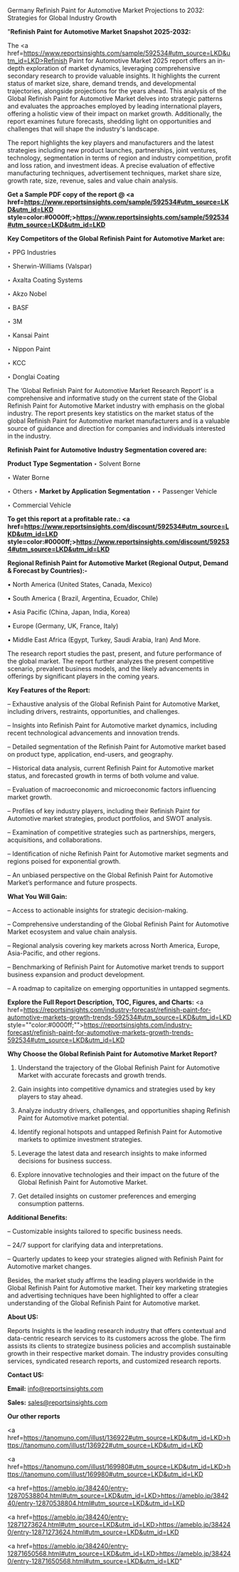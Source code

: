 Germany Refinish Paint for Automotive Market Projections to 2032: Strategies for Global Industry Growth

"<strong>Refinish Paint for Automotive Market Snapshot 2025-2032:</strong>

The <a href=https://www.reportsinsights.com/sample/592534#utm_source=LKD&utm_id=LKD>Refinish Paint for Automotive Market</a> 2025 report offers an in-depth exploration of market dynamics, leveraging comprehensive secondary research to provide valuable insights. It highlights the current status of market size, share, demand trends, and developmental trajectories, alongside projections for the years ahead. This analysis of the Global Refinish Paint for Automotive Market delves into strategic patterns and evaluates the approaches employed by leading international players, offering a holistic view of their impact on market growth. Additionally, the report examines future forecasts, shedding light on opportunities and challenges that will shape the industry's landscape.

The report highlights the key players and manufacturers and the latest strategies including new product launches, partnerships, joint ventures, technology, segmentation in terms of region and industry competition, profit and loss ration, and investment ideas. A precise evaluation of effective manufacturing techniques, advertisement techniques, market share size, growth rate, size, revenue, sales and value chain analysis.

<strong>Get a Sample PDF copy of the report @ <a href=https://www.reportsinsights.com/sample/592534#utm_source=LKD&utm_id=LKD style=color:#0000ff;>https://www.reportsinsights.com/sample/592534#utm_source=LKD&utm_id=LKD</a></strong>

<strong>Key Competitors of the Global Refinish Paint for Automotive Market are:</strong>

‣ PPG Industries

‣ Sherwin-Williams (Valspar)

‣ Axalta Coating Systems

‣ Akzo Nobel

‣ BASF

‣ 3M

‣ Kansai Paint

‣ Nippon Paint

‣ KCC

‣ Donglai Coating

The ‘Global Refinish Paint for Automotive Market Research Report’ is a comprehensive and informative study on the current state of the Global Refinish Paint for Automotive Market industry with emphasis on the global industry. The report presents key statistics on the market status of the global Refinish Paint for Automotive market manufacturers and is a valuable source of guidance and direction for companies and individuals interested in the industry.

<strong>Refinish Paint for Automotive Industry Segmentation covered are:</strong>

<strong>Product Type Segmentation</strong>
‣
Solvent Borne

‣ Water Borne

‣ Others
‣ 
<strong>Market by Application Segmentation</strong>
‣
‣  Passenger Vehicle

‣ Commercial Vehicle

<strong>To get this report at a profitable rate.: <a href=https://www.reportsinsights.com/discount/592534#utm_source=LKD&utm_id=LKD style=color:#0000ff;>https://www.reportsinsights.com/discount/592534#utm_source=LKD&utm_id=LKD</a></strong>

<strong>Regional Refinish Paint for Automotive Market (Regional Output, Demand &amp; Forecast by Countries):-</strong>

• North America (United States, Canada, Mexico)

• South America ( Brazil, Argentina, Ecuador, Chile)

• Asia Pacific (China, Japan, India, Korea)

• Europe (Germany, UK, France, Italy)

• Middle East Africa (Egypt, Turkey, Saudi Arabia, Iran) And More.

The research report studies the past, present, and future performance of the global market. The report further analyzes the present competitive scenario, prevalent business models, and the likely advancements in offerings by significant players in the coming years.

<strong>Key Features of the Report:</strong>

– Exhaustive analysis of the Global Refinish Paint for Automotive Market, including drivers, restraints, opportunities, and challenges.

– Insights into Refinish Paint for Automotive market dynamics, including recent technological advancements and innovation trends.

– Detailed segmentation of the Refinish Paint for Automotive market based on product type, application, end-users, and geography.

– Historical data analysis, current Refinish Paint for Automotive market status, and forecasted growth in terms of both volume and value.

– Evaluation of macroeconomic and microeconomic factors influencing market growth.

– Profiles of key industry players, including their Refinish Paint for Automotive market strategies, product portfolios, and SWOT analysis.

– Examination of competitive strategies such as partnerships, mergers, acquisitions, and collaborations.

– Identification of niche Refinish Paint for Automotive market segments and regions poised for exponential growth.

– An unbiased perspective on the Global Refinish Paint for Automotive Market’s performance and future prospects.

<strong>What You Will Gain:</strong>

– Access to actionable insights for strategic decision-making.

– Comprehensive understanding of the Global Refinish Paint for Automotive Market ecosystem and value chain analysis.

– Regional analysis covering key markets across North America, Europe, Asia-Pacific, and other regions.

– Benchmarking of Refinish Paint for Automotive market trends to support business expansion and product development.

– A roadmap to capitalize on emerging opportunities in untapped segments.

<strong>Explore the Full Report Description, TOC, Figures, and Charts:</strong>
<a href=https://reportsinsights.com/industry-forecast/refinish-paint-for-automotive-markets-growth-trends-592534#utm_source=LKD&utm_id=LKD style=""color:#0000ff;"">https://reportsinsights.com/industry-forecast/refinish-paint-for-automotive-markets-growth-trends-592534#utm_source=LKD&utm_id=LKD</a>

<strong>Why Choose the Global Refinish Paint for Automotive Market Report?</strong>

1. Understand the trajectory of the Global Refinish Paint for Automotive Market with accurate forecasts and growth trends.

2. Gain insights into competitive dynamics and strategies used by key players to stay ahead.

3. Analyze industry drivers, challenges, and opportunities shaping Refinish Paint for Automotive market potential.

4. Identify regional hotspots and untapped Refinish Paint for Automotive markets to optimize investment strategies.

5. Leverage the latest data and research insights to make informed decisions for business success.

6. Explore innovative technologies and their impact on the future of the Global Refinish Paint for Automotive Market.

7. Get detailed insights on customer preferences and emerging consumption patterns.

<strong>Additional Benefits:</strong>

– Customizable insights tailored to specific business needs.

– 24/7 support for clarifying data and interpretations.

– Quarterly updates to keep your strategies aligned with Refinish Paint for Automotive market changes.

Besides, the market study affirms the leading players worldwide in the Global Refinish Paint for Automotive market. Their key marketing strategies and advertising techniques have been highlighted to offer a clear understanding of the Global Refinish Paint for Automotive market.

<strong><strong>About US</strong>:</strong>

Reports Insights is the leading research industry that offers contextual and data-centric research services to its customers across the globe. The firm assists its clients to strategize business policies and accomplish sustainable growth in their respective market domain. The industry provides consulting services, syndicated research reports, and customized research reports.

<strong>Contact US:</strong>

<p class=><b>Email:</b> <a href=mailto:info@reportsinsights.com>info@reportsinsights.com</a></p>
<p class=><b>Sales:</b> <a href=mailto:sales@reportsinsights.com>sales@reportsinsights.com</a></p>

<strong>Our other reports</strong>

<a href=https://tanomuno.com/illust/136922#utm_source=LKD&utm_id=LKD>https://tanomuno.com/illust/136922#utm_source=LKD&utm_id=LKD</a>

<a href=https://tanomuno.com/illust/169980#utm_source=LKD&utm_id=LKD>https://tanomuno.com/illust/169980#utm_source=LKD&utm_id=LKD</a>

<a href=https://ameblo.jp/384240/entry-12870538804.html#utm_source=LKD&utm_id=LKD>https://ameblo.jp/384240/entry-12870538804.html#utm_source=LKD&utm_id=LKD</a>

<a href=https://ameblo.jp/384240/entry-12871273624.html#utm_source=LKD&utm_id=LKD>https://ameblo.jp/384240/entry-12871273624.html#utm_source=LKD&utm_id=LKD</a>

<a href=https://ameblo.jp/384240/entry-12871650568.html#utm_source=LKD&utm_id=LKD>https://ameblo.jp/384240/entry-12871650568.html#utm_source=LKD&utm_id=LKD</a>"
